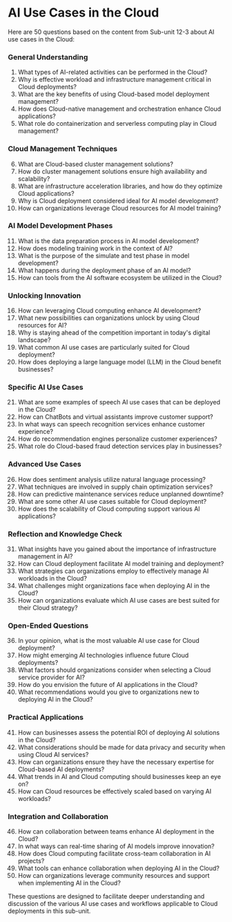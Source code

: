 # AI Use Cases in the Cloud

Here are 50 questions based on the content from Sub-unit 12-3 about AI use cases in the Cloud:

### General Understanding
1. What types of AI-related activities can be performed in the Cloud?
2. Why is effective workload and infrastructure management critical in Cloud deployments?
3. What are the key benefits of using Cloud-based model deployment management?
4. How does Cloud-native management and orchestration enhance Cloud applications?
5. What role do containerization and serverless computing play in Cloud management?

### Cloud Management Techniques
6. What are Cloud-based cluster management solutions?
7. How do cluster management solutions ensure high availability and scalability?
8. What are infrastructure acceleration libraries, and how do they optimize Cloud applications?
9. Why is Cloud deployment considered ideal for AI model development?
10. How can organizations leverage Cloud resources for AI model training?

### AI Model Development Phases
11. What is the data preparation process in AI model development?
12. How does modeling training work in the context of AI?
13. What is the purpose of the simulate and test phase in model development?
14. What happens during the deployment phase of an AI model?
15. How can tools from the AI software ecosystem be utilized in the Cloud?

### Unlocking Innovation
16. How can leveraging Cloud computing enhance AI development?
17. What new possibilities can organizations unlock by using Cloud resources for AI?
18. Why is staying ahead of the competition important in today's digital landscape?
19. What common AI use cases are particularly suited for Cloud deployment?
20. How does deploying a large language model (LLM) in the Cloud benefit businesses?

### Specific AI Use Cases
21. What are some examples of speech AI use cases that can be deployed in the Cloud?
22. How can ChatBots and virtual assistants improve customer support?
23. In what ways can speech recognition services enhance customer experience?
24. How do recommendation engines personalize customer experiences?
25. What role do Cloud-based fraud detection services play in businesses?

### Advanced Use Cases
26. How does sentiment analysis utilize natural language processing?
27. What techniques are involved in supply chain optimization services?
28. How can predictive maintenance services reduce unplanned downtime?
29. What are some other AI use cases suitable for Cloud deployment?
30. How does the scalability of Cloud computing support various AI applications?

### Reflection and Knowledge Check
31. What insights have you gained about the importance of infrastructure management in AI?
32. How can Cloud deployment facilitate AI model training and deployment?
33. What strategies can organizations employ to effectively manage AI workloads in the Cloud?
34. What challenges might organizations face when deploying AI in the Cloud?
35. How can organizations evaluate which AI use cases are best suited for their Cloud strategy?

### Open-Ended Questions
36. In your opinion, what is the most valuable AI use case for Cloud deployment?
37. How might emerging AI technologies influence future Cloud deployments?
38. What factors should organizations consider when selecting a Cloud service provider for AI?
39. How do you envision the future of AI applications in the Cloud?
40. What recommendations would you give to organizations new to deploying AI in the Cloud?

### Practical Applications
41. How can businesses assess the potential ROI of deploying AI solutions in the Cloud?
42. What considerations should be made for data privacy and security when using Cloud AI services?
43. How can organizations ensure they have the necessary expertise for Cloud-based AI deployments?
44. What trends in AI and Cloud computing should businesses keep an eye on?
45. How can Cloud resources be effectively scaled based on varying AI workloads?

### Integration and Collaboration
46. How can collaboration between teams enhance AI deployment in the Cloud?
47. In what ways can real-time sharing of AI models improve innovation?
48. How does Cloud computing facilitate cross-team collaboration in AI projects?
49. What tools can enhance collaboration when deploying AI in the Cloud?
50. How can organizations leverage community resources and support when implementing AI in the Cloud?

These questions are designed to facilitate deeper understanding and discussion of the various AI use cases and workflows applicable to Cloud deployments in this sub-unit.